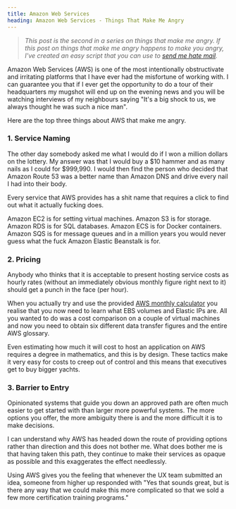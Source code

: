 ```yaml
---
title: Amazon Web Services
heading: Amazon Web Services - Things That Make Me Angry
---
```


> _This post is the second in a series on things that make me angry. If this post on things that make me angry happens to make you angry, I've created an easy script that you can use to [send me hate mail](https://github.com/VeryAngryProgrammer/hate-mail-script)._

Amazon Web Services (AWS) is one of the most intentionally obstructivate and irritating platforms that I have ever had the misfortune of working with. I can guarantee you that if I ever get the opportunity to do a tour of their headquarters my mugshot will end up on the evening news and you will be watching interviews of my neighbours saying "It's a big shock to us, we always thought he was such a nice man".

Here are the top three things about AWS that make me angry.

### 1. Service Naming

The other day somebody asked me what I would do if I won a million dollars on the lottery. My answer was that I would buy a $10 hammer and as many nails as I could for $999,990. I would then find the person who decided that Amazon Route 53 was a better name than Amazon DNS and drive every nail I had into their body.

Every service that AWS provides has a shit name that requires a click to find out what it actually fucking does.

Amazon EC2 is for setting virtual machines. Amazon S3 is for storage. Amazon RDS is for SQL databases. Amazon ECS is for Docker containers. Amazon SQS is for message queues and in a million years you would never guess what the fuck Amazon Elastic Beanstalk is for.

### 2. Pricing

Anybody who thinks that it is acceptable to present hosting service costs as hourly rates (without an immediately obvious monthly figure right next to it) should get a punch in the face (per hour).

When you actually try and use the provided [AWS monthly calculator](https://calculator.s3.amazonaws.com/index.html) you realise that you now need to learn what EBS volumes and Elastic IPs are. All you wanted to do was a cost comparison on a couple of virtual machines and now you need to obtain six different data transfer figures and the entire AWS glossary.

Even estimating how much it will cost to host an application on AWS requires a degree in mathematics, and this is by design. These tactics make it very easy for costs to creep out of control and this means that executives get to buy bigger yachts.

### 3. Barrier to Entry

Opinionated systems that guide you down an approved path are often much easier to get started with than larger more powerful systems. The more options you offer, the more ambiguity there is and the more difficult it is to make decisions.

I can understand why AWS has headed down the route of providing options rather than direction and this does not bother me. What does bother me is that having taken this path, they continue to make their services as opaque as possible and this exaggerates the effect needlessly.

Using AWS gives you the feeling that whenever the UX team submitted an idea, someone from higher up responded with "Yes that sounds great, but is there any way that we could make this more complicated so that we sold a few more certification training programs."


